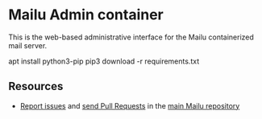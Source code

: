 Mailu Admin container
=====================

This is the web-based administrative interface for the Mailu containerized
mail server.

apt install python3-pip
pip3 download -r requirements.txt

Resources
---------

 * [Report issues](https://github.com/Mailu/Mailu/issues) and
    [send Pull Requests](https://github.com/Mailu/Mailu/pulls)
    in the [main Mailu repository](https://github.com/Mailu/Mailu)
